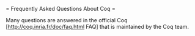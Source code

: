 = Frequently Asked Questions About Coq =

Many questions are answered in the official Coq [http://coq.inria.fr/doc/faq.html FAQ] that is maintained by the Coq team.
